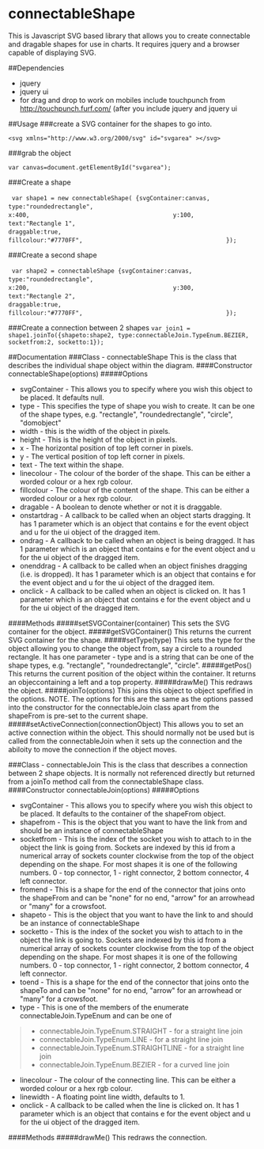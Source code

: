 # connectableShape
This is Javascript SVG based library that allows you to create connectable and dragable shapes for use in charts. It requires jquery and a browser capable of displaying SVG.

##Dependencies
* jquery
* jquery ui
* for drag and drop to work on mobiles include touchpunch from http://touchpunch.furf.com/ (after you include jquery and jquery ui

##Usage
###create a SVG container for the shapes to go into. 

`<svg xmlns="http://www.w3.org/2000/svg" id="svgarea" ></svg>`

###grab the object 

`var canvas=document.getElementById("svgarea");`

###Create a shape

` var shape1 = new connectableShape( {svgContainer:canvas,`
`                                        type:"roundedrectangle",`
`                                        x:400,`
`                                        y:100,`
`                                        text:"Rectangle 1",`
`                                        draggable:true,`
`                                        fillcolour:"#7770FF",`
`                                        });`

###Create a second shape

` var shape2 = connectableShape {svgContainer:canvas,`
`                                        type:"roundedrectangle",`
`                                        x:200,`
`                                        y:300,`
`                                        text:"Rectangle 2",`
`                                        draggable:true,`
`                                        fillcolour:"#7770FF",`
`                                        });`

###Create a connection between 2 shapes
`var join1 = shape1.joinTo({shapeto:shape2, type:connectableJoin.TypeEnum.BEZIER, socketfrom:2, socketto:1});`

##Documentation
###Class - connectableShape
This is the class that describes the individual shape object within the diagram. 
####Constructor
  connectableShape(options)
#####Options
* svgContainer - This allows you to specify where you wish this object to be placed. It defaults null.
* type - This specifies the type of shape you wish to create. It can be one of the shape types, e.g. "rectangle", "roundedrectangle", "circle", "domobject"
* width - this is the width of the object in pixels.
* height - This is the height of the object in pixels.
* x - The horizontal position of top left corner in pixels.
* y - The vertical position of top left corner in pixels.
* text - The text within the shape.
* linecolour - The colour of the border of the shape. This can be either a worded colour or a hex rgb colour.
* fillcolour - The colour of the content of the shape. This can be either a worded colour or a hex rgb colour.
* dragable - A boolean to denote whether or not it is draggable.
* onstartdrag - A callback to be called when an object starts dragging. It has 1 parameter which is an object that contains e for the event object and u for the ui object of the dragged item.
* ondrag - A callback to be called when an object is being dragged. It has 1 parameter which is an object that contains e for the event object and u for the ui object of the dragged item.
* onenddrag - A callback to be called when an object finishes dragging (i.e. is dropped). It has 1 parameter which is an object that contains e for the event object and u for the ui object of the dragged item.
* onclick - A callback to be called when an object is clicked on. It has 1 parameter which is an object that contains e for the event object and u for the ui object of the dragged item.

####Methods
#####setSVGContainer(container)
This sets the SVG container for the object. 
#####getSVGContainer()
This returns the current SVG container for the shape. 
#####setType(type)
This sets the type for the object allowing you to change the object from, say a circle to a rounded rectangle. 
It has one parameter - type and is a string that can be one of the shape types, e.g. "rectangle", "roundedrectangle", "circle".
#####getPos()
This returns the current position of the object within the container. It returns an objeccontaining a left and a top property.
#####drawMe()
This redraws the object. 
#####joinTo(options)
This joins this object to object spefified in the options. 
NOTE. The options for this are the same as the options passed into the constructor for the connectableJoin class apart from the shapeFrom is pre-set to the current shape. 
#####setActiveConnection(connectionObject)
This allows you to set an active connection within the object. This should normally not be used but is called from the connectableJoin when it sets up the connection and the abiloity to move the connection if the object moves. 


###Class - connectableJoin
This is the class that describes a connection between 2 shape objects. It is normally not referenced directly but returned from a joinTo method call from the connectableShape class. 
####Constructor
connectableJoin(options)
#####Options
* svgContainer - This allows you to specify where you wish this object to be placed. It defaults to the container of the shapeFrom object.
* shapefrom - This is the object that you want to have the link from and should be an instance of connectableShape
* socketfrom - This is the index of the socket you wish to attach to in the object the link is going from. Sockets are indexed by this id from a numerical array of sockets counter clockwise from the top of the object depending on the shape. For most shapes it is one of the following numbers. 0 - top connector, 1 - right connector, 2 bottom connector, 4 left connector.
* fromend - This is a shape for the end of the connector that joins onto the shapeFrom and can be "none" for no end, "arrow" for an arrowhead or "many" for a crowsfoot.
* shapeto - This is the object that you want to have the link to and should be an instance of connectableShape
* socketto - This is the index of the socket you wish to attach to in the object the link is going to. Sockets are indexed by this id from a numerical array of sockets counter clockwise from the top of the object depending on the shape. For most shapes it is one of the following numbers. 0 - top connector, 1 - right connector, 2 bottom connector, 4 left connector.
* toend - This is a shape for the end of the connector that joins onto the shapeTo and can be "none" for no end, "arrow" for an arrowhead or "many" for a crowsfoot.
* type - This is one of the members of the enumerate connectableJoin.TypeEnum and can be one of
> * connectableJoin.TypeEnum.STRAIGHT - for a straight line join
> * connectableJoin.TypeEnum.LINE - for a straight line join
> * connectableJoin.TypeEnum.STRAIGHTLINE - for a straight line join
> * connectableJoin.TypeEnum.BEZIER - for a curved line join
* linecolour - The colour of the connecting line. This can be either a worded colour or a hex rgb colour.
* linewidth - A floating point line width, defaults to 1.
* onclick - A callback to be called when the line is clicked on. It has 1 parameter which is an object that contains e for the event object and u for the ui object of the dragged item.

####Methods
#####drawMe()
This redraws the connection. 
